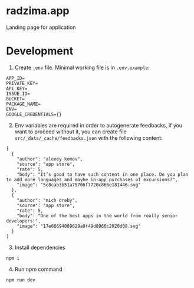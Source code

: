 # radzima.app
Landing page for application

# Development
1. Create `.env` file. Minimal working file is in `.env.example`:
```
APP_ID=
PRIVATE_KEY=
API_KEY=
ISSUE_ID=
BUCKET=
PACKAGE_NAME=
ENV=
GOOGLE_CREDENTIALS={}
```

2. Env variables are required in order to autogenerate feedbacks, if you want to proceed without it, you can create file `src/_data/_cache/feedbacks.json` with the following content: 
```
[
  {
    "author": "alexey komov",
    "source": "app store",
    "rate": 5,
    "body": "It’s good to have such content in one place. Do you plan to add more languages and maybe in-app purchases of excursions?",
    "image": "5e8cab3b51a75706f7720c866e181446.svg"
  },
  {
    "author": "mich dreby",
    "source": "app store",
    "rate": 5,
    "body": "One of the best apps in the world from really senior developers!",
    "image": "17e66694089629a9f49d8960c2920d08.svg"
  }
]
```

3. Install dependencies
```
npm i
```
4. Run npm command
```
npm run dev
```
